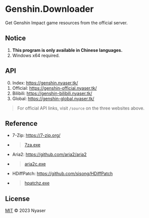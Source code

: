 # Genshin.Downloader
Get Genshin Impact game resources from the official server.

## Notice
1. **This program is only available in Chinese languages.**
2. Windows x64 required.

## API
0. Index: <https://genshin.nyaser.tk/>
2. Official: <https://genshin-official.nyaser.tk/>
3. Bilibili: <https://genshin-bilibili.nyaser.tk/>
3. Global: <https://genshin-global.nyaser.tk/>
> For official API links, visit `/source` on the three websites above.

## Reference
- 7-Zip: <https://7-zip.org/>
- > [7za.exe](/7za.exe)
- Aria2: <https://github.com/aria2/aria2>
- > [aria2c.exe](/aria2c.exe)
- HDiffPatch: <https://github.com/sisong/HDiffPatch>
- > [hpatchz.exe](/hpatchz.exe)

## License
[MIT](LICENSE) © 2023 Nyaser
